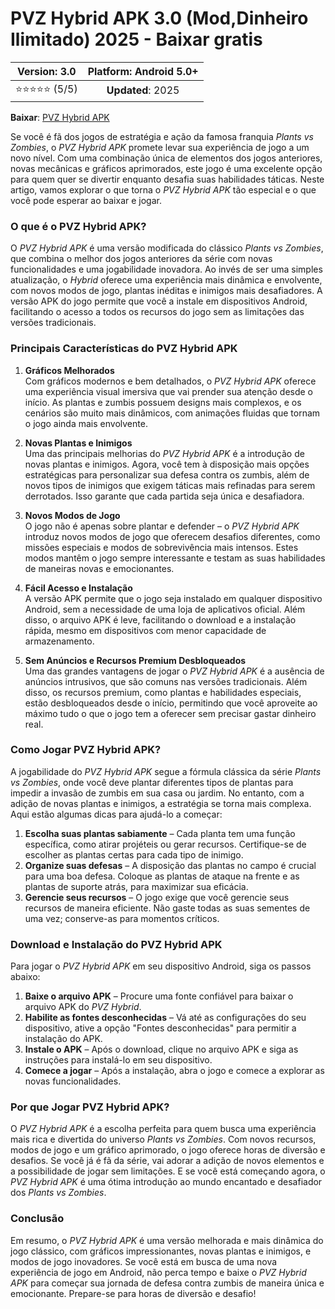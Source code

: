 # PVZ Hybrid APK 3.0 (Mod,Dinheiro Ilimitado) 2025 - Baixar gratis

| **Version**: 3.0 | **Platform**: Android 5.0+ |  
|:------------------:|:-----------------------:|  
| ⭐⭐⭐⭐⭐ (5/5) | **Updated**: 2025 |  

 **Baixar**: [PVZ Hybrid APK](https://bom.so/G80ueY)

Se você é fã dos jogos de estratégia e ação da famosa franquia *Plants vs Zombies*, o *PVZ Hybrid APK* promete levar sua experiência de jogo a um novo nível. Com uma combinação única de elementos dos jogos anteriores, novas mecânicas e gráficos aprimorados, este jogo é uma excelente opção para quem quer se divertir enquanto desafia suas habilidades táticas. Neste artigo, vamos explorar o que torna o *PVZ Hybrid APK* tão especial e o que você pode esperar ao baixar e jogar.

### O que é o PVZ Hybrid APK?

O *PVZ Hybrid APK* é uma versão modificada do clássico *Plants vs Zombies*, que combina o melhor dos jogos anteriores da série com novas funcionalidades e uma jogabilidade inovadora. Ao invés de ser uma simples atualização, o *Hybrid* oferece uma experiência mais dinâmica e envolvente, com novos modos de jogo, plantas inéditas e inimigos mais desafiadores. A versão APK do jogo permite que você a instale em dispositivos Android, facilitando o acesso a todos os recursos do jogo sem as limitações das versões tradicionais.

### Principais Características do PVZ Hybrid APK

1. **Gráficos Melhorados**  
Com gráficos modernos e bem detalhados, o *PVZ Hybrid APK* oferece uma experiência visual imersiva que vai prender sua atenção desde o início. As plantas e zumbis possuem designs mais complexos, e os cenários são muito mais dinâmicos, com animações fluidas que tornam o jogo ainda mais envolvente.

2. **Novas Plantas e Inimigos**  
Uma das principais melhorias do *PVZ Hybrid APK* é a introdução de novas plantas e inimigos. Agora, você tem à disposição mais opções estratégicas para personalizar sua defesa contra os zumbis, além de novos tipos de inimigos que exigem táticas mais refinadas para serem derrotados. Isso garante que cada partida seja única e desafiadora.

3. **Novos Modos de Jogo**  
O jogo não é apenas sobre plantar e defender – o *PVZ Hybrid APK* introduz novos modos de jogo que oferecem desafios diferentes, como missões especiais e modos de sobrevivência mais intensos. Estes modos mantêm o jogo sempre interessante e testam as suas habilidades de maneiras novas e emocionantes.

4. **Fácil Acesso e Instalação**  
A versão APK permite que o jogo seja instalado em qualquer dispositivo Android, sem a necessidade de uma loja de aplicativos oficial. Além disso, o arquivo APK é leve, facilitando o download e a instalação rápida, mesmo em dispositivos com menor capacidade de armazenamento.

5. **Sem Anúncios e Recursos Premium Desbloqueados**  
Uma das grandes vantagens de jogar o *PVZ Hybrid APK* é a ausência de anúncios intrusivos, que são comuns nas versões tradicionais. Além disso, os recursos premium, como plantas e habilidades especiais, estão desbloqueados desde o início, permitindo que você aproveite ao máximo tudo o que o jogo tem a oferecer sem precisar gastar dinheiro real.

### Como Jogar PVZ Hybrid APK?

A jogabilidade do *PVZ Hybrid APK* segue a fórmula clássica da série *Plants vs Zombies*, onde você deve plantar diferentes tipos de plantas para impedir a invasão de zumbis em sua casa ou jardim. No entanto, com a adição de novas plantas e inimigos, a estratégia se torna mais complexa. Aqui estão algumas dicas para ajudá-lo a começar:

1. **Escolha suas plantas sabiamente** – Cada planta tem uma função específica, como atirar projéteis ou gerar recursos. Certifique-se de escolher as plantas certas para cada tipo de inimigo.
2. **Organize suas defesas** – A disposição das plantas no campo é crucial para uma boa defesa. Coloque as plantas de ataque na frente e as plantas de suporte atrás, para maximizar sua eficácia.
3. **Gerencie seus recursos** – O jogo exige que você gerencie seus recursos de maneira eficiente. Não gaste todas as suas sementes de uma vez; conserve-as para momentos críticos.

### Download e Instalação do PVZ Hybrid APK

Para jogar o *PVZ Hybrid APK* em seu dispositivo Android, siga os passos abaixo:

1. **Baixe o arquivo APK** – Procure uma fonte confiável para baixar o arquivo APK do *PVZ Hybrid*.
2. **Habilite as fontes desconhecidas** – Vá até as configurações do seu dispositivo, ative a opção "Fontes desconhecidas" para permitir a instalação do APK.
3. **Instale o APK** – Após o download, clique no arquivo APK e siga as instruções para instalá-lo em seu dispositivo.
4. **Comece a jogar** – Após a instalação, abra o jogo e comece a explorar as novas funcionalidades.

### Por que Jogar PVZ Hybrid APK?

O *PVZ Hybrid APK* é a escolha perfeita para quem busca uma experiência mais rica e divertida do universo *Plants vs Zombies*. Com novos recursos, modos de jogo e um gráfico aprimorado, o jogo oferece horas de diversão e desafios. Se você já é fã da série, vai adorar a adição de novos elementos e a possibilidade de jogar sem limitações. E se você está começando agora, o *PVZ Hybrid APK* é uma ótima introdução ao mundo encantado e desafiador dos *Plants vs Zombies*.

### Conclusão

Em resumo, o *PVZ Hybrid APK* é uma versão melhorada e mais dinâmica do jogo clássico, com gráficos impressionantes, novas plantas e inimigos, e modos de jogo inovadores. Se você está em busca de uma nova experiência de jogo em Android, não perca tempo e baixe o *PVZ Hybrid APK* para começar sua jornada de defesa contra zumbis de maneira única e emocionante. Prepare-se para horas de diversão e desafio!
